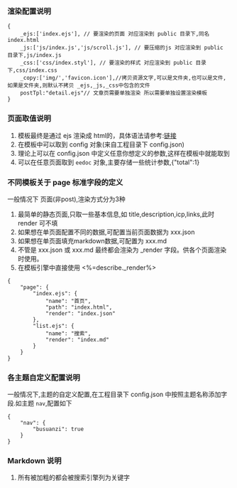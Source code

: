 ### 渲染配置说明
```
{
	_ejs:['index.ejs'], // 要渲染的页面 对应渲染到 public 目录下,同名 index.html
	_js:['js/index.js','js/scroll.js'], // 要压缩的js 对应渲染到 public 目录下,js/index.js
	_css:['css/index.styl'], // 要渲染的样式 对应渲染到 public 目录下,css/index.css
	_copy:['img/','favicon.icon'],//拷贝资源文字,可以是文件夹,也可以是文件,如果是文件夹,则默认不拷贝 _ejs,_js,_css中包含的文件
	postTpl:"detail.ejs"// 文章页需要单独渲染 所以需要单独设置渲染模板
}
```

### 页面取值说明
1. 模板最终是通过 ejs 渲染成 html的，具体语法请参考:[链接](https://ejs.bootcss.com/)
2. 在模板中可以取到 config 对象(来自工程目录下 config.json)
3. 理论上可以在 config.json 中定义任意你想定义的参数,这样在模板中就能取到
4. 可以在任意页面取到 `eedoc` 对象,主要存储一些统计参数,{"total":1}

### 不同模板关于 page 标准字段的定义
一般情况下 页面(非post),渲染方式分为3种
1. 最简单的静态页面,只取一些基本信息,如 title,description,icp,links,此时 render 可不填
2. 如果想在单页面配置不同的数据,可配置当前页面数据为 xxx.json
3. 如果想在单页面填充markdown数据,可配置为 xxx.md
4. 不管是 xxx.json 或 xxx.md 最终都会渲染为 _render 字段。供各个页面渲染时使用。
5. 在模板引擎中直接使用 <%=describe._render%>
```
{
	"page": {
		"index.ejs": {
			"name": "首页",
			"path": "index.html",
			"render": "index.json"
		},
		"list.ejs": {
			"name": "搜索",
			"render": "index.md"
		}
	}
}
```

### 各主题自定义配置说明
一般情况下,主题的自定义配置,在工程目录下 config.json 中按照主题名称添加字段.如主题 `nav`,配置如下
```
{
	"nav": {
		"busuanzi": true
	}
}
```

### Markdown 说明
1. 所有被加粗的都会被搜索引擎列为关键字